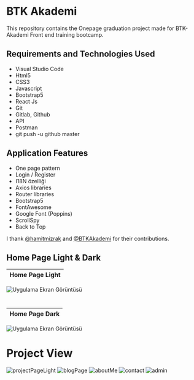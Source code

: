 # BTK Akademi
This repository contains the Onepage graduation project made for BTK-Akademi Front end training bootcamp. </br>

## Requirements and Technologies Used
 - Visual Studio Code
 - Html5
 - CSS3 
 - Javascript 
 - Bootstrap5 
 - React Js 
 - Git 
 - Gitlab, Github 
 - API
 - Postman
 - git push -u github master

## Application Features

 - One page pattern
 - Login / Register 
 - I18N özelliği 
 - Axios libraries
 - Router libraries 
 - Bootstrap5 
 - FontAwesome 
 - Google Font (Poppins) 
 - ScrollSpy 
 - Back to Top

I thank [@hamitmizrak](https://github.com/hamitmizrak/) and [@BTKAkademi](https://www.btkakademi.gov.tr/) for their contributions.

## Home Page Light & Dark

| Home Page Light |
| ---------------------------- |
![Uygulama Ekran Görüntüsü](https://github.com/ahmetgurr/BTK-Academy-GraduationProject/assets/92628011/70cc738d-bbb0-4e8d-9ecf-dd53a1ca22bc)
#
#
| Home Page Dark |
| ---------------------------- |
![Uygulama Ekran Görüntüsü](https://github.com/ahmetgurr/BTK-Academy-GraduationProject/assets/92628011/6996fe55-5735-4dfb-81c7-b79bee6995c7)
#

# Project View

![projectPageLight](https://github.com/ahmetgurr/BTK-Academy-GraduationProject/assets/92628011/0cfddd29-3ca7-431a-a87f-891f5402d280)
![blogPage](https://github.com/ahmetgurr/BTK-Academy-GraduationProject/assets/92628011/ab4c64ce-873d-45a6-bfff-5a6bab7aea00)
![aboutMe](https://github.com/ahmetgurr/BTK-Academy-GraduationProject/assets/92628011/88c244d7-5eba-4230-86bb-4f76b38a9269)
![contact](https://github.com/ahmetgurr/BTK-Academy-GraduationProject/assets/92628011/e31d0506-1872-4fbe-8c54-de5ceab738a9)
![admin](https://github.com/ahmetgurr/BTK-Academy-GraduationProject/assets/92628011/115c7bf8-ae21-4190-8153-f4a88b873a93)

</br>



